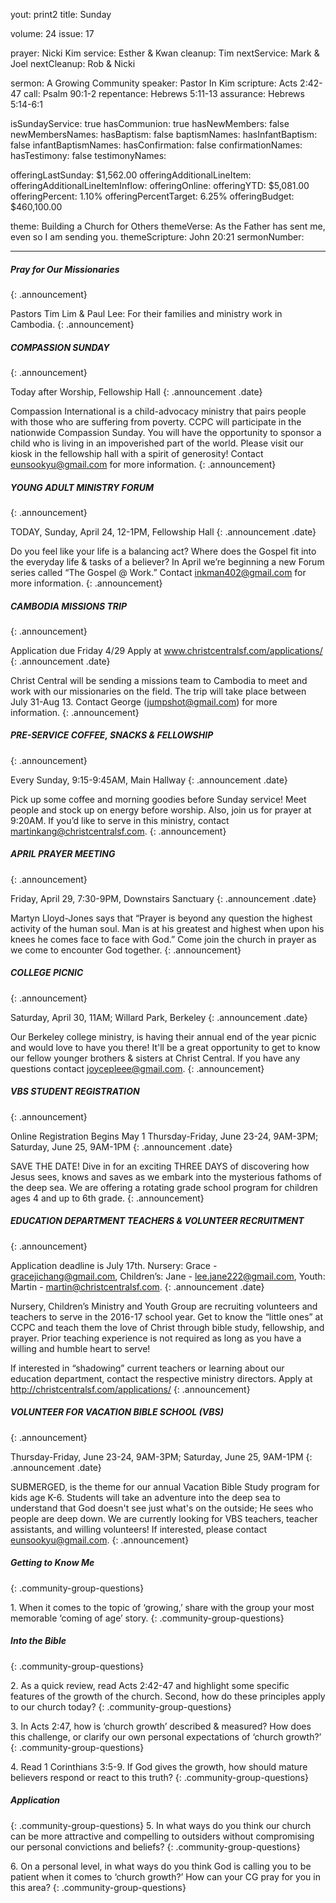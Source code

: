 yout: print2
title: Sunday

volume: 24
issue: 17

prayer: Nicki Kim
service: Esther & Kwan
cleanup:  Tim
nextService: Mark & Joel
nextCleanup: Rob & Nicki

sermon:  A Growing Community
speaker: Pastor In Kim
scripture: Acts 2:42-47
call: Psalm 90:1-2 
repentance: Hebrews 5:11-13
assurance: Hebrews 5:14-6:1

isSundayService: true
hasCommunion: true
hasNewMembers: false
newMembersNames: 
hasBaptism: false
baptismNames:
hasInfantBaptism: false
infantBaptismNames:
hasConfirmation: false
confirmationNames:
hasTestimony: false
testimonyNames:

offeringLastSunday: $1,562.00
offeringAdditionalLineItem:
offeringAdditionalLineItemInflow:
offeringOnline:
offeringYTD: $5,081.00
offeringPercent: 1.10%
offeringPercentTarget: 6.25%
offeringBudget: $460,100.00

theme: Building a Church for Others
themeVerse: As the Father has sent me, even so I am sending you.
themeScripture: John 20:21
sermonNumber:

---

##### Pray for Our Missionaries
{: .announcement}

Pastors Tim Lim & Paul Lee: For their families and ministry work in Cambodia.
{: .announcement}

##### COMPASSION SUNDAY
{: .announcement}

Today after Worship, Fellowship Hall
{: .announcement .date}

Compassion International is a child-advocacy ministry that pairs  people with those who are suffering from poverty. CCPC will participate in the nationwide Compassion Sunday. You will have the opportunity to sponsor a child who is living in an impoverished part of the world.  Please visit our kiosk in the fellowship hall with a spirit of generosity! Contact eunsookyu@gmail.com for more information. 
{: .announcement}

##### YOUNG ADULT MINISTRY FORUM
{: .announcement}

TODAY, Sunday, April 24, 12-1PM, Fellowship Hall 
{: .announcement .date}

Do you feel like your life is a balancing act? Where does the Gospel fit into the everyday life & tasks of a believer? In April we’re beginning a new Forum series called “The Gospel @ Work.” Contact inkman402@gmail.com for more information.
{: .announcement}

##### CAMBODIA MISSIONS TRIP
{: .announcement}

Application due Friday 4/29
Apply at www.christcentralsf.com/applications/ 
{: .announcement .date}

Christ Central will be sending a missions team to Cambodia to meet and work with our missionaries on the field. The trip will take place between July 31-Aug 13. Contact George (jumpshot@gmail.com) for more information. 
{: .announcement}

##### PRE-SERVICE COFFEE, SNACKS & FELLOWSHIP
{: .announcement}

Every Sunday, 9:15-9:45AM, Main Hallway
{: .announcement .date}

Pick up some coffee and morning goodies before Sunday service! Meet people and stock up on energy before worship. Also, join us for prayer at 9:20AM.  If you’d like to serve in this ministry, contact martinkang@christcentralsf.com.
{: .announcement}

##### APRIL PRAYER MEETING
{: .announcement}

Friday, April 29, 7:30-9PM, Downstairs Sanctuary 
{: .announcement .date}

Martyn Lloyd-Jones says that “Prayer is beyond any question the highest activity of the human soul. Man is at his greatest and highest when upon his knees he comes face to face with God.”  Come join the church in prayer as we come to encounter God together.
{: .announcement}

##### COLLEGE PICNIC
{: .announcement}

Saturday, April 30, 11AM; Willard Park, Berkeley
{: .announcement .date}

Our Berkeley college ministry, is having their annual end of the year picnic and would love to have you there! It'll be a great opportunity to get to know our fellow younger brothers & sisters at Christ Central. If you have any questions contact joycepleee@gmail.com. 
{: .announcement}

##### VBS STUDENT REGISTRATION
{: .announcement}

Online Registration Begins May 1
Thursday-Friday, June 23-24, 9AM-3PM; Saturday, June 25, 9AM-1PM
{: .announcement .date}

SAVE THE DATE! Dive in for an exciting THREE DAYS of discovering how Jesus sees, knows and saves as we embark into the mysterious fathoms of the deep sea. We are offering a rotating grade school program for children ages 4 and up to 6th grade.
{: .announcement}

##### EDUCATION DEPARTMENT TEACHERS & VOLUNTEER RECRUITMENT
{: .announcement}

Application deadline is July 17th. Nursery: Grace - gracejichang@gmail.com, Children’s: Jane - lee.jane222@gmail.com, Youth: Martin - martin@christcentralsf.com.
{: .announcement .date}

Nursery, Children’s Ministry and Youth Group are recruiting volunteers and teachers to serve in the 2016-17 school year. Get to know the “little ones” at CCPC and teach them the love of Christ through bible study, fellowship, and prayer. Prior teaching experience is not required as long as you have a willing and humble heart to serve!  

If interested in “shadowing” current teachers or learning about our education department, contact the respective ministry directors. Apply at http://christcentralsf.com/applications/ 
{: .announcement}

##### VOLUNTEER FOR VACATION BIBLE SCHOOL (VBS)
{: .announcement}

Thursday-Friday, June 23-24, 9AM-3PM; Saturday, June 25, 9AM-1PM
{: .announcement .date}

SUBMERGED, is the theme for our annual Vacation Bible Study program for kids age K-6.  Students will take an adventure into the deep sea to understand that God doesn't see just what's on the outside; He sees who people are deep down. We are currently looking for VBS teachers, teacher assistants, and willing volunteers! If interested, please contact eunsookyu@gmail.com.
{: .announcement}

##### Getting to Know Me
{: .community-group-questions}

1\.  When it comes to the topic of ‘growing,’ share with the group your most memorable ‘coming of age’ story.
{: .community-group-questions}

##### Into the Bible
{: .community-group-questions}

2\.  As a quick review, read Acts 2:42-47 and highlight some specific features of the growth of the church. Second, how do these principles apply to our church today?
{: .community-group-questions}

3\.  In Acts 2:47, how is ‘church growth’ described & measured? How does this challenge, or clarify our own personal expectations of ‘church growth?’
{: .community-group-questions}

4\.  Read 1 Corinthians 3:5-9. If God gives the growth, how should mature believers respond or react to this truth? 
{: .community-group-questions}

##### Application
{: .community-group-questions}
5\.  In what ways do you think our church can be more attractive and compelling to outsiders without compromising our personal convictions and beliefs?
{: .community-group-questions}

6\.  On a personal level, in what ways do you think God is calling you to be patient when it comes to ‘church growth?’ How can your CG pray for you in this area?
{: .community-group-questions}

